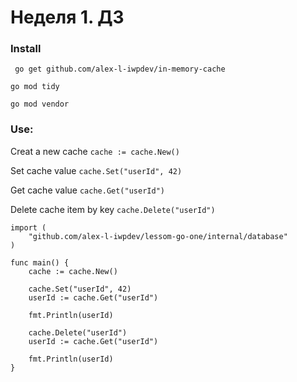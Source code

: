 # Неделя 1. ДЗ 

### Install

``` go get github.com/alex-l-iwpdev/in-memory-cache```

``` go mod tidy  ```

``` go mod vendor  ```


### Use: 

Creat a new cache ```cache := cache.New()```

Set cache value ```cache.Set("userId", 42)```

Get cache value  ```cache.Get("userId")```

Delete cache item by key ```cache.Delete("userId")```
```
import (
	"github.com/alex-l-iwpdev/lessom-go-one/internal/database"
)

func main() { 
    cache := cache.New()

	cache.Set("userId", 42)
	userId := cache.Get("userId")

	fmt.Println(userId)

	cache.Delete("userId")
	userId := cache.Get("userId")

	fmt.Println(userId)
}
```
